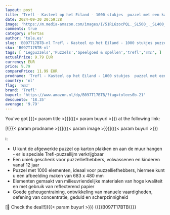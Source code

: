 ```yaml
---
layout: post
title: 'Trefl - Kasteel op het Eiland - 1000 stukjes  puzzel met een kasteel  uitzicht op het kasteel  brug  monumenten  doe-het-zelf puzzel  creatief vermaak  cadeau  fun  klassieke puzzel'
date: 2024-09-30 20:59:28
image: 'https://m.media-amazon.com/images/I/51RL6zocPQL._SL500_._SL400_.jpg'
comments: true
category: ofertas
author: 'tole.es'
slug: 'B097T17BTB-nl Trefl - Kasteel op het Eiland - 1000 stukjes puzzel met...'
sku: 'B097T17BTB-nl'
tags: [ 'Legpuzzels','Puzzels','Speelgoed & spellen','trefl','🇳🇱', ]
actualPrice: 9.79 EUR
currency: EUR
price: 9.79
comparePrice: 11.99 EUR
prodname: 'Trefl - Kasteel op het Eiland - 1000 stukjes  puzzel met een kasteel  uitzicht op het kasteel  brug  monumenten  doe-het-zelf puzzel  creatief vermaak  cadeau  fun  klassieke puzzel'
country: 'nl'
flag: '🇳🇱'
brand: 'Trefl'
buyurl: 'https://www.amazon.nl/dp/B097T17BTB/?tag=tolees0b-21'
descuento: '18.35'
average: '9.79'
---
```


You've got [{{< param title >}}]({{< param buyurl >}}) at the following link:

[![{{< param prodname >}}]({{< param image >}})]({{< param buyurl >}})

ℹ️:

- U kunt de afgewerkte puzzel op karton plakken en aan de muur hangen - er is speciale Trefl-puzzellijm verkrijgbaar
- Een uniek geschenk voor puzzelliefhebbers, volwassenen en kinderen vanaf 12 jaar
- Puzzel met 1000 elementen, ideaal voor puzzelliefhebbers, hiermee kunt u een afbeelding maken van 683 x 480 mm
- Elementen gemaakt van milieuvriendelijke materialen van hoge kwaliteit en met gebruik van reflecterend papier
- Goede geheugentraining, ontwikkeling van manuele vaardigheden, oefening van concentratie, geduld en scherpzinnigheid

[🛒 Check the deal!!]({{< param buyurl >}})
{{<world>}}B097T17BTB{{</world>}}
